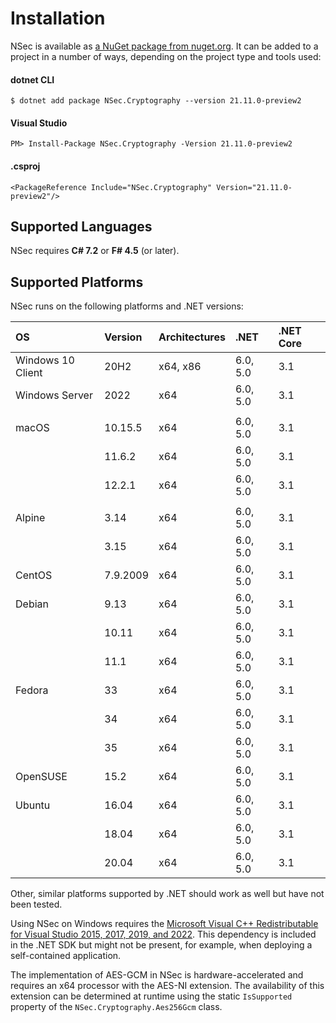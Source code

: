 # Installation

NSec is available as
[a NuGet package from nuget.org](https://www.nuget.org/packages/NSec.Cryptography/21.11.0-preview2).
It can be added to a project in a number of ways, depending on the project type
and tools used:


#### dotnet CLI

    $ dotnet add package NSec.Cryptography --version 21.11.0-preview2

#### Visual Studio

    PM> Install-Package NSec.Cryptography -Version 21.11.0-preview2

#### .csproj

    <PackageReference Include="NSec.Cryptography" Version="21.11.0-preview2"/>


## Supported Languages

NSec requires **C# 7.2** or **F# 4.5** (or later).


## Supported Platforms

NSec runs on the following platforms and .NET versions:

| OS                   | Version  | Architectures | .NET          | .NET Core   |
|:-------------------- |:-------- |:------------- |:--------------|:------------|
| Windows 10 Client    | 20H2     | x64, x86      | 6.0, 5.0      | 3.1         |
| Windows Server       | 2022     | x64           | 6.0, 5.0      | 3.1         |
|                      |          |               |               |             |
| macOS                | 10.15.5  | x64           | 6.0, 5.0      | 3.1         |
|                      | 11.6.2   | x64           | 6.0, 5.0      | 3.1         |
|                      | 12.2.1   | x64           | 6.0, 5.0      | 3.1         |
|                      |          |               |               |             |
| Alpine               | 3.14     | x64           | 6.0, 5.0      | 3.1         |
|                      | 3.15     | x64           | 6.0, 5.0      | 3.1         |
| CentOS               | 7.9.2009 | x64           | 6.0, 5.0      | 3.1         |
| Debian               | 9.13     | x64           | 6.0, 5.0      | 3.1         |
|                      | 10.11    | x64           | 6.0, 5.0      | 3.1         |
|                      | 11.1     | x64           | 6.0, 5.0      | 3.1         |
| Fedora               | 33       | x64           | 6.0, 5.0      | 3.1         |
|                      | 34       | x64           | 6.0, 5.0      | 3.1         |
|                      | 35       | x64           | 6.0, 5.0      | 3.1         |
| OpenSUSE             | 15.2     | x64           | 6.0, 5.0      | 3.1         |
| Ubuntu               | 16.04    | x64           | 6.0, 5.0      | 3.1         |
|                      | 18.04    | x64           | 6.0, 5.0      | 3.1         |
|                      | 20.04    | x64           | 6.0, 5.0      | 3.1         |

Other, similar platforms supported by .NET should work as well but have not been tested.

Using NSec on Windows requires the
[Microsoft Visual C++ Redistributable for Visual Studio 2015, 2017, 2019, and 2022](https://support.microsoft.com/en-us/help/2977003/the-latest-supported-visual-c-downloads).
This dependency is included in the .NET SDK but might
not be present, for example, when deploying a self-contained application.

The implementation of AES-GCM in NSec is hardware-accelerated and requires an
x64 processor with the AES-NI extension. The availability of this extension can
be determined at runtime using the static `IsSupported` property of the
`NSec.Cryptography.Aes256Gcm` class.
